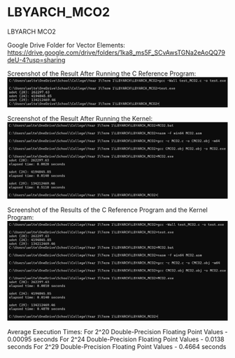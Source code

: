# LBYARCH_MCO2
LBYARCH MCO2

Google Drive Folder for Vector Elements:
https://drive.google.com/drive/folders/1ka8_ms5F_SCvAwsTGNa2eAoQQ79deU-4?usp=sharing

Screenshot of the Result After Running the C Reference Program:
![C Program Result](C_Result.png)

Screenshot of the Result After Running the Kernel:
![Kernel Program Result](Kernel_Result.png)

Screenshot of the Results of the C Reference Program and the Kernel Program:
![C Program and Kernel Program Result](C_Kernel_Result.png)

Average Execution Times:
For 2^20 Double-Precision Floating Point Values - 0.00095 seconds
For 2^24 Double-Precision Floating Point Values - 0.0138 seconds
For 2^29 Double-Precision Floating Point Values - 0.4664 seconds